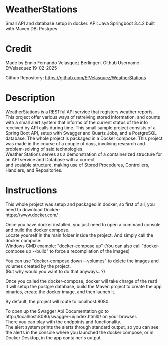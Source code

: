 # WeatherStations
Small API and database setup in docker.
API: Java Springboot 3.4.2 built with Maven
DB: Postgres  
  
# Credit
Made by Ennio Fernando Velásquez Berlingeri. 
Github Username - EfVelasquez
19-02-2025

Github Repository: https://github.com/EfVelasquez/WeatherStations
  
# Description
WeatherStations is a RESTful API service that registers weather reports. This project offer various ways of retreiving 
stored information, and counts with a small alert system that informs of the current status of the info received by
API calls during time.
This small sample project consists of a Spring Boot API, setup with Swagger and Quartz Jobs, and
a PostgreSQL database. The whole project is packaged in a Docker compose.
This project was made in the course of a couple of days, involving research and problem-solving of said technologies.  
Weather Stations serves as a demonstration of a containerized structure for an API service and Database with a correct  
and scalable structure, making use of Stored Procedures, Controllers, Handlers, and Repositories.

# Instructions  
  
This whole project was setup and packaged in docker, so first of all, you need to download Docker:  
https://www.docker.com/  
  
Once you have docker installed, you just need to open a command console and build the docker compose.  
Locate yourself in the main folder inside the project. And simply call the docker compose:  
Windows CMD example: "docker-compose up"
(You can also call "docker-compose up --build" to force a recompilation of the images)

You can use "docker-compose down --volumes" to delete the images and volumes created by the project.  
(But why would you want to do that anyways...?)   

Once you called the docker-compose, docker will take charge of the rest!  
It will setup the postgre database, build the Maven project to create the app binaries, create the docker image, and then launch it.  

By default, the project will route to localhost:8080.  
  
To open up the Swagger Api Documentation go to http://localhost:8080/swagger-ui/index.html#/ on your browser.  
There you can play with the endpoints and functionality.  
The alert system prints the alerts through standard output, so you can see the alerts in the console where you launched the docker   compose, or in Docker Desktop, in the app container's output. 
